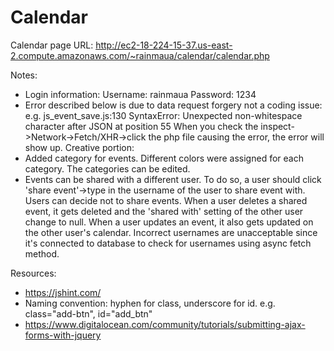 # Calendar

Calendar page URL: 
http://ec2-18-224-15-37.us-east-2.compute.amazonaws.com/~rainmaua/calendar/calendar.php

Notes: 
- Login information: 
Username: rainmaua
Password: 1234
- Error described below is due to data request forgery not a coding issue:
e.g. js_event_save.js:130 SyntaxError: Unexpected non-whitespace character after JSON at position 55
When you check the inspect->Network->Fetch/XHR->click the php file causing the error, the error will show up. 
Creative portion:
- Added category for events. Different colors were assigned for each category. 
The categories can be edited. 
- Events can be shared with a different user. To do so, a user should click 'share event'->type in the username of the user to share event with. 
Users can decide not to share events. 
When a user deletes a shared event, it gets deleted and the 'shared with' setting of the other user change to null. When a user updates an event, it also gets updated on the other user's calendar. 
Incorrect usernames are unacceptable since it's connected to database to check for usernames using async fetch method. 

Resources:
- https://jshint.com/
- Naming convention: hyphen for class, underscore for id. e.g. class="add-btn", id="add_btn"
- https://www.digitalocean.com/community/tutorials/submitting-ajax-forms-with-jquery


